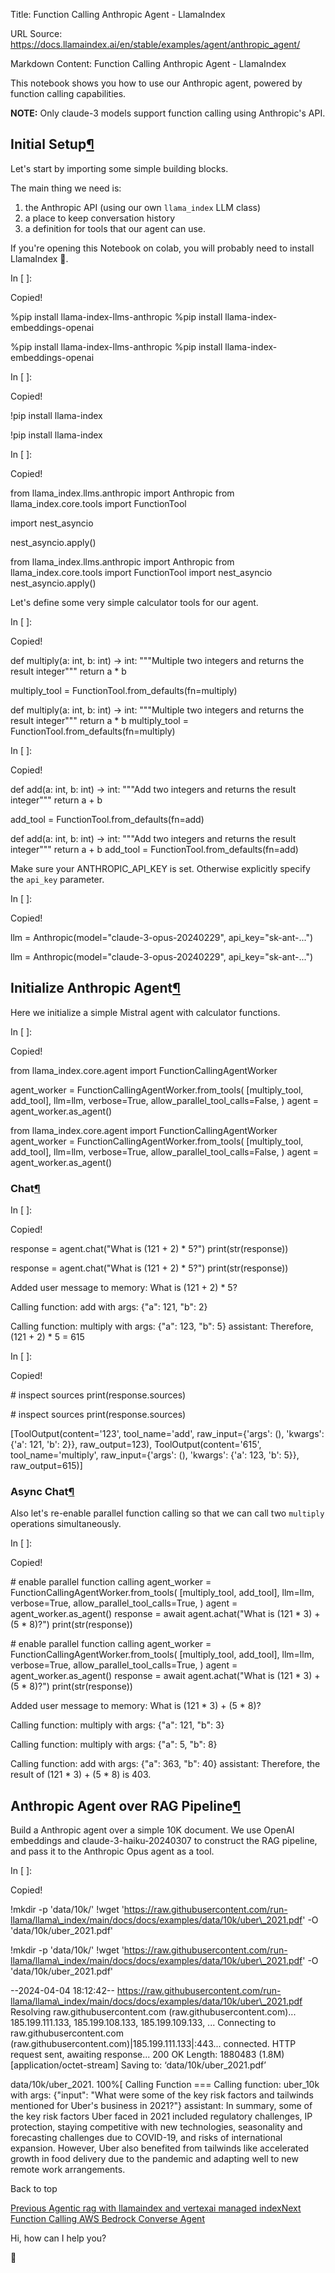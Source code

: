 Title: Function Calling Anthropic Agent - LlamaIndex

URL Source: https://docs.llamaindex.ai/en/stable/examples/agent/anthropic_agent/

Markdown Content:
Function Calling Anthropic Agent - LlamaIndex


This notebook shows you how to use our Anthropic agent, powered by function calling capabilities.

**NOTE:** Only claude-3 models support function calling using Anthropic's API.

Initial Setup[¶](https://docs.llamaindex.ai/en/stable/examples/agent/anthropic_agent/#initial-setup)
----------------------------------------------------------------------------------------------------

Let's start by importing some simple building blocks.

The main thing we need is:

1.  the Anthropic API (using our own `llama_index` LLM class)
2.  a place to keep conversation history
3.  a definition for tools that our agent can use.

If you're opening this Notebook on colab, you will probably need to install LlamaIndex 🦙.

In \[ \]:

Copied!

%pip install llama\-index\-llms\-anthropic
%pip install llama\-index\-embeddings\-openai

%pip install llama-index-llms-anthropic %pip install llama-index-embeddings-openai

In \[ \]:

Copied!

!pip install llama\-index

!pip install llama-index

In \[ \]:

Copied!

from llama\_index.llms.anthropic import Anthropic
from llama\_index.core.tools import FunctionTool

import nest\_asyncio

nest\_asyncio.apply()

from llama\_index.llms.anthropic import Anthropic from llama\_index.core.tools import FunctionTool import nest\_asyncio nest\_asyncio.apply()

Let's define some very simple calculator tools for our agent.

In \[ \]:

Copied!

def multiply(a: int, b: int) \-> int:
    """Multiple two integers and returns the result integer"""
    return a \* b

multiply\_tool \= FunctionTool.from\_defaults(fn\=multiply)

def multiply(a: int, b: int) -> int: """Multiple two integers and returns the result integer""" return a \* b multiply\_tool = FunctionTool.from\_defaults(fn=multiply)

In \[ \]:

Copied!

def add(a: int, b: int) \-> int:
    """Add two integers and returns the result integer"""
    return a + b

add\_tool \= FunctionTool.from\_defaults(fn\=add)

def add(a: int, b: int) -> int: """Add two integers and returns the result integer""" return a + b add\_tool = FunctionTool.from\_defaults(fn=add)

Make sure your ANTHROPIC\_API\_KEY is set. Otherwise explicitly specify the `api_key` parameter.

In \[ \]:

Copied!

llm \= Anthropic(model\="claude-3-opus-20240229", api\_key\="sk-ant-...")

llm = Anthropic(model="claude-3-opus-20240229", api\_key="sk-ant-...")

Initialize Anthropic Agent[¶](https://docs.llamaindex.ai/en/stable/examples/agent/anthropic_agent/#initialize-anthropic-agent)
------------------------------------------------------------------------------------------------------------------------------

Here we initialize a simple Mistral agent with calculator functions.

In \[ \]:

Copied!

from llama\_index.core.agent import FunctionCallingAgentWorker

agent\_worker \= FunctionCallingAgentWorker.from\_tools(
    \[multiply\_tool, add\_tool\],
    llm\=llm,
    verbose\=True,
    allow\_parallel\_tool\_calls\=False,
)
agent \= agent\_worker.as\_agent()

from llama\_index.core.agent import FunctionCallingAgentWorker agent\_worker = FunctionCallingAgentWorker.from\_tools( \[multiply\_tool, add\_tool\], llm=llm, verbose=True, allow\_parallel\_tool\_calls=False, ) agent = agent\_worker.as\_agent()

### Chat[¶](https://docs.llamaindex.ai/en/stable/examples/agent/anthropic_agent/#chat)

In \[ \]:

Copied!

response \= agent.chat("What is (121 + 2) \* 5?")
print(str(response))

response = agent.chat("What is (121 + 2) \* 5?") print(str(response))

Added user message to memory: What is (121 + 2) \* 5?

Calling function: add with args: {"a": 121, "b": 2}

Calling function: multiply with args: {"a": 123, "b": 5}
assistant: Therefore, (121 + 2) \* 5 = 615

In \[ \]:

Copied!

\# inspect sources
print(response.sources)

\# inspect sources print(response.sources)

\[ToolOutput(content='123', tool\_name='add', raw\_input={'args': (), 'kwargs': {'a': 121, 'b': 2}}, raw\_output=123), ToolOutput(content='615', tool\_name='multiply', raw\_input={'args': (), 'kwargs': {'a': 123, 'b': 5}}, raw\_output=615)\]

### Async Chat[¶](https://docs.llamaindex.ai/en/stable/examples/agent/anthropic_agent/#async-chat)

Also let's re-enable parallel function calling so that we can call two `multiply` operations simultaneously.

In \[ \]:

Copied!

\# enable parallel function calling
agent\_worker \= FunctionCallingAgentWorker.from\_tools(
    \[multiply\_tool, add\_tool\],
    llm\=llm,
    verbose\=True,
    allow\_parallel\_tool\_calls\=True,
)
agent \= agent\_worker.as\_agent()
response \= await agent.achat("What is (121 \* 3) + (5 \* 8)?")
print(str(response))

\# enable parallel function calling agent\_worker = FunctionCallingAgentWorker.from\_tools( \[multiply\_tool, add\_tool\], llm=llm, verbose=True, allow\_parallel\_tool\_calls=True, ) agent = agent\_worker.as\_agent() response = await agent.achat("What is (121 \* 3) + (5 \* 8)?") print(str(response))

Added user message to memory: What is (121 \* 3) + (5 \* 8)?

Calling function: multiply with args: {"a": 121, "b": 3}

Calling function: multiply with args: {"a": 5, "b": 8}

Calling function: add with args: {"a": 363, "b": 40}
assistant: Therefore, the result of (121 \* 3) + (5 \* 8) is 403.

Anthropic Agent over RAG Pipeline[¶](https://docs.llamaindex.ai/en/stable/examples/agent/anthropic_agent/#anthropic-agent-over-rag-pipeline)
--------------------------------------------------------------------------------------------------------------------------------------------

Build a Anthropic agent over a simple 10K document. We use OpenAI embeddings and claude-3-haiku-20240307 to construct the RAG pipeline, and pass it to the Anthropic Opus agent as a tool.

In \[ \]:

Copied!

!mkdir \-p 'data/10k/'
!wget 'https://raw.githubusercontent.com/run-llama/llama\_index/main/docs/docs/examples/data/10k/uber\_2021.pdf' \-O 'data/10k/uber\_2021.pdf'

!mkdir -p 'data/10k/' !wget 'https://raw.githubusercontent.com/run-llama/llama\_index/main/docs/docs/examples/data/10k/uber\_2021.pdf' -O 'data/10k/uber\_2021.pdf'

\--2024-04-04 18:12:42--  https://raw.githubusercontent.com/run-llama/llama\_index/main/docs/docs/examples/data/10k/uber\_2021.pdf
Resolving raw.githubusercontent.com (raw.githubusercontent.com)... 185.199.111.133, 185.199.108.133, 185.199.109.133, ...
Connecting to raw.githubusercontent.com (raw.githubusercontent.com)|185.199.111.133|:443... connected.
HTTP request sent, awaiting response... 200 OK
Length: 1880483 (1.8M) \[application/octet-stream\]
Saving to: ‘data/10k/uber\_2021.pdf’

data/10k/uber\_2021. 100%\[ Calling Function ===
Calling function: uber\_10k with args: {"input": "What were some of the key risk factors and tailwinds mentioned for Uber's business in 2021?"}
assistant: In summary, some of the key risk factors Uber faced in 2021 included regulatory challenges, IP protection, staying competitive with new technologies, seasonality and forecasting challenges due to COVID-19, and risks of international expansion. However, Uber also benefited from tailwinds like accelerated growth in food delivery due to the pandemic and adapting well to new remote work arrangements.

Back to top

[Previous Agentic rag with llamaindex and vertexai managed index](https://docs.llamaindex.ai/en/stable/examples/agent/agentic_rag_with_llamaindex_and_vertexai_managed_index/)[Next Function Calling AWS Bedrock Converse Agent](https://docs.llamaindex.ai/en/stable/examples/agent/bedrock_converse_agent/)

Hi, how can I help you?

🦙
